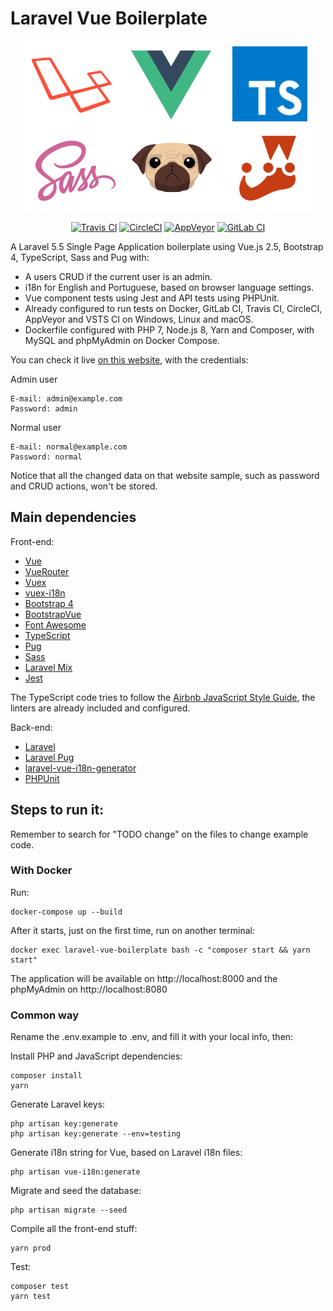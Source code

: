 # Laravel Vue Boilerplate

<p align="center">
  <img src="logo.png" />
</p>

<p align="center">
  <a href="https://travis-ci.org/alefesouza/laravel-vue-boilerplate" title="Travis CI"><img src="https://api.travis-ci.org/alefesouza/laravel-vue-boilerplate.svg?branch=master" alt="Travis CI"></a>
  <a href="https://circleci.com/gh/alefesouza/laravel-vue-boilerplate/tree/master" title="CircleCI"><img src="https://circleci.com/gh/alefesouza/laravel-vue-boilerplate/tree/master.svg?style=shield&circle-token=b088c3cc1d77813436cb6b42907edb9f523c1715" alt="CircleCI"></a>
  <a href="https://ci.appveyor.com/project/alefesouza/laravel-vue-boilerplate" title="AppVeyor"><img src="https://ci.appveyor.com/api/projects/status/kx7gfnie0eutvvgy?svg=true" alt="AppVeyor"></a>
  <a href="https://gitlab.com/alefesouza/laravel-vue-boilerplate/pipelines" title="GitLab CI"><img src="https://gitlab.com/alefesouza/laravel-vue-boilerplate/badges/master/build.svg" alt="GitLab CI"></a>
</p>

A Laravel 5.5 Single Page Application boilerplate using Vue.js 2.5, Bootstrap 4, TypeScript, Sass and Pug with:

* A users CRUD if the current user is an admin.
* i18n for English and Portuguese, based on browser language settings.
* Vue component tests using Jest and API tests using PHPUnit.
* Already configured to run tests on Docker, GitLab CI, Travis CI, CircleCI, AppVeyor and VSTS CI on Windows, Linux and macOS.
* Dockerfile configured with PHP 7, Node.js 8, Yarn and Composer, with MySQL and phpMyAdmin on Docker Compose.

You can check it live [on this website](https://alefesouza.com/github/laravel-vue-boilerplate), with the credentials:

Admin user

    E-mail: admin@example.com
    Password: admin

Normal user

    E-mail: normal@example.com
    Password: normal

Notice that all the changed data on that website sample, such as password and CRUD actions, won't be stored.

## Main dependencies

Front-end:

* [Vue](https://github.com/vuejs/vue)
* [VueRouter](https://github.com/vuejs/vue-router)
* [Vuex](https://github.com/vuejs/vuex)
* [vuex-i18n](https://github.com/dkfbasel/vuex-i18n)
* [Bootstrap 4](https://github.com/twbs/bootstrap)
* [BootstrapVue](https://github.com/bootstrap-vue/bootstrap-vue/)
* [Font Awesome](https://github.com/FortAwesome/Font-Awesome)
* [TypeScript](https://github.com/microsoft/typescript)
* [Pug](https://github.com/pugjs/pug)
* [Sass](https://github.com/sass/node-sass)
* [Laravel Mix](https://github.com/JeffreyWay/laravel-mix)
* [Jest](https://github.com/facebook/jest)

The TypeScript code tries to follow the [Airbnb JavaScript Style Guide](https://github.com/airbnb/javascript), the linters are already included and configured.

Back-end:

* [Laravel](https://github.com/laravel/laravel)
* [Laravel Pug](https://github.com/bkwld/laravel-pug)
* [laravel-vue-i18n-generator](https://github.com/martinlindhe/laravel-vue-i18n-generator)
* [PHPUnit](https://github.com/sebastianbergmann/phpunit)

## Steps to run it:

Remember to search for "TODO change" on the files to change example code.

### With Docker

Run:

    docker-compose up --build

After it starts, just on the first time, run on another terminal:

    docker exec laravel-vue-boilerplate bash -c "composer start && yarn start"

The application will be available on http://localhost:8000 and the phpMyAdmin on http://localhost:8080

### Common way

Rename the .env.example to .env, and fill it with your local info, then:

Install PHP and JavaScript dependencies:

    composer install
    yarn

Generate Laravel keys:

    php artisan key:generate
    php artisan key:generate --env=testing

Generate i18n string for Vue, based on Laravel i18n files:

    php artisan vue-i18n:generate

Migrate and seed the database:

    php artisan migrate --seed

Compile all the front-end stuff:

    yarn prod

Test:

    composer test
    yarn test

